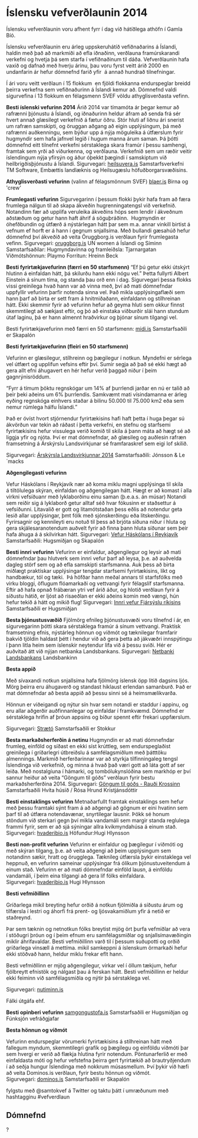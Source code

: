
# Íslensku vefverðlaunin 2014

Íslensku vefverðlaunin voru afhent fyrr í dag við hátíðlega athöfn í Gamla Bíó.

Íslensku vefverðlaunin eru árleg uppskeruhátíð vefiðnaðarins á Íslandi, haldin með það að markmiði að efla iðnaðinn, verðlauna framúrskarandi verkefni og hvetja þá sem starfa í vefiðnaðinum til dáða. Vefverðlaunin hafa vaxið og dafnað með hverju árinu, þau voru fyrst veitt árið 2000 en undanfarin ár hefur dómnefnd farið yfir  á annað hundrað tilnefningar.

Í ári voru veitt verðlaun í 15 flokkum  en fjöldi flokkanna endurspeglar breidd þeirra verkefna sem vefiðnaðurinn á Íslandi kemur að. Dómnefnd valdi sigurvefina í 13 flokkum en félagsmenn SVEF völdu athyglisverðasta vefinn.

**Besti íslenski vefurinn 2014** Árið 2014 var tímamóta ár þegar kemur að rafrænni þjónustu á Íslandi, og iðnaðurinn heldur áfram að senda frá sér hvert annað glæsilegt verkefnið á fætur öðru. Stór hluti af liðnu ári snerist um rafræn samskipti, og öruggan aðgang að eigin upplýsingum, þá með rafrænni auðkenningu, sem býður upp á nýja möguleika á útfærslum fyrir hugmyndir sem hafa jafnvel legið í hugum manna árum saman. Þá þótti dómnefnd eitt tilnefnt verkefni sérstaklega skara framúr í þessu samhengi, framtak sem yrði að viðurkenna, og verðlauna. Verkefnið sem um ræðir veitir íslendingum nýja yfirsýn og áður óþekkt þægindi í samskiptum við heilbrigðisþjónustu á Íslandi.
Sigurvegari: [heilsuvera.is](http://www.heilsuvera.is)
Samstarfsverkefni TM Software, Embættis landlæknis og Heilsugæslu höfuðborgarsvæðisins.

**Athyglisverðasti vefurinn** (valinn af félagsmönnum SVEF)
[blaer.is](http://www.blaer.is "Blær.is")
Birna og 'crew'

**Frumlegasti vefurinn**
Sigurvegarinn í þessum flokki þykir hafa fram að færa frumlega nálgun til að skapa ákveðin hugrenningatengsl við verkefnið. Notandinn fær að upplifa veruleika ákveðins hóps sem lendir í ákveðnum aðstæðum og getur hann haft áhrif á söguþráðinn.  Hugmyndin er óhefðbundin og útfærð á nýstárlegan hátt þar sem m.a. annar vinkill birtist á vefnum ef horft er á hann í gegnum snjallsíma. Með bullandi gæsahúð hefur dómnefnd því ákveðið að veita Öruggborg.is verðlaun fyrir frumlegasta vefinn.
Sigurvegari: [oruggborg.is](http://www.oruggborg.is)
UN women á Íslandi og Síminn
Samstarfsaðilar:
Hugmyndavinna og framleiðsla: Tjarnargatan
Viðmótshönnun: Playmo
Forritun: Hreinn Beck

**Besti fyrirtækjavefurinn (færri en 50 starfsmenn)** “Ef þú getur ekki útskýrt hlutinn á einfaldan hátt, þá skilurðu hann ekki nógu vel.” Þetta fullyrti Albert Einstein á sínum tíma, og standa þau orð enn í dag. Sigurvegari þessa flokks vissi greinilega hvað hann var að vinna með, því að mati dómnefndar uppfyllir vefurinn þarfir notenda sinna vel. Það mikla upplýsingaflæði sem hann þarf að birta er sett fram á hnitmiðaðann, einfaldann og stílhreinan hátt. Ekki skemmir fyrir að vefurinn hefur að geyma hluti sem okkur finnst skemmtilegt að sækjast eftir, og þó að einstaka viðburðir slái hann stundum útaf laginu, þá er hann almennt hraðvirkur og þjónar sínum tilgangi vel.

Besti fyrirtækjavefurinn með færri en 50 starfsmenn: [midi.is](midi.is)
Samstarfsaðili er Skapalón

**Besti fyrirtækjavefurinn (fleiri en 50 starfsmenn)**

Vefurinn er glæsilegur, stílhreinn og þægilegur í notkun. Myndefni er sérlega vel útfært og upplifun vefsins eftir því. Sumir segja að það sé ekki hægt að gera allt efni áhugavert en hér hefur verið þaggað niður í þeim gagnrýnisröddum.

“Fyrr á tímum þöktu regnskógar um 14% af þurrlendi jarðar en nú er talið að þeir þeki aðeins um 6% þurrlendis. Samkvæmt mati vísindamanna er árleg eyðing regnskóga einhvers staðar á bilinu 50.000 til 75.000 km2 eða sem nemur rúmlega hálfu Íslandi.”

Það er óvíst hvort stjórnendur fyrirtækisins hafi haft þetta í huga þegar sú ákvörðun var tekin að ráðast í þetta verkefni, en stefnu og starfsemi fyrirtækisins hefur vissulega verið komið til skila á þann máta að hægt sé að liggja yfir og njóta. Því er mat dómnefndar, að glæsileg og auðlesin rafræn framsetning á Árskýrslu Landsvirkjunar sé framfaraskref sem eigi lof skilið.

Sigurvegari: [Árskýrsla Landsvirkjunnar 2014](http://arsskyrsla2013.landsvirkjun.is/ "Ársskýrsla Landsvirkjunar")
Samstarfsaðili: Jónsson & Le´macks

**Aðgengilegasti vefurinn**

Vefur Háskólans í Reykjavík nær að koma miklu magni upplýsinga til skila á tiltölulega skýran, einfaldan og aðgengilegan hátt. Hægt er að komast í alla virkni vefsíðuanr með lyklaborðinu einu saman (þ.e.a.s. án músar) Notandi sem reiðir sig á lyklaborð getur alltaf séð hvar fókusinn er staðsettur á vefsíðunni. Litavalið er gott og litamótstaðan þess eðlis að notendur geta lesið allar upplýsingar, þmt fólk með sjónskerðingu eða litskerðingu. Fyrirsagnir og kennileyti eru notuð til þess að brjóta síðuna niður í hluta og gera skjálesaranotendum auðvelt fyrir að finna þann hluta síðunar sem þeir hafa áhuga á á skilvirkan hátt.
Sigurvegari: [Vefur Háskólans í Reykjavík](http://www.ru.is "Vefur H'askóla Íslands")
Samstarfsaðili: Hugsmiðjan og Skapalón

**Besti innri vefurinn** Vefurinn er einfaldur, aðgengilegur og leysir að mati dómnefndar þau hlutverk sem innri vefur þarf að leysa, þ.e. að auðvelda dagleg störf sem og að efla samskipti starfsmanna. Auk þess að birta miðlægt praktískar upplýsingar tengdar starfsemi fyrirtækisins, líkt og handbækur, tól og tæki.  Þá höfðar hann meðal annars til starfsfólks með virku bloggi, öflugum flóamarkaði og vettvangi fyrir félagslíf starfsmanna. Eftir að hafa opnað frábæran ytri vef árið áður, og hlotið verðlaun fyrir á síðustu hátið, er ljóst að risaeðlan er ekki aðeins komin með vængi, hún hefur tekið á hátt og mikið flug!
Sigurvegari: [Innri vefur Fjársýslu ríkisins](http://www.fjs.is/)
Samstarfsaðili er Hugsmiðjan

**Besta þjónustusvæðið** Fjölmörg efnileg þjónustusvæði voru tilnefnd í ár, en sigurvegarinn þótti skara sérstaklega framúr á sínum vettvangi. Praktísk framsetning efnis, nýstárleg hönnun og viðmót og tæknilegar framfarir bakvið tjöldin haldast þétt í hendur við að gera þetta að jákvæðri innspýtingu í þann litla heim sem íslenskir neytendur lifa við á þessu sviði. Hér er auðvitað átt við nýjan netbanka Landsbankans.
Sigurvegari: [Netbanki Landsbankans](http://www.landsbankinn.is/)
Landsbankinn

**Besta appið**

Með sívaxandi notkun snjallsíma hafa fjölmörg íslensk öpp litið dagsins ljós. Mörg þeirra eru áhugaverð og standast hiklaust erlendan samanburð. Það er mat dómnefndar að besta appið að þessu sinni sé á heimsmælikvarða.

Hönnun er viðeigandi og nýtur sín hvar sem notandi er staddur í appinu, og eru allar aðgerðir auðfinnanlegar og einfaldar í framkvæmd. Dómnefnd er sérstaklega hrifin af þróun appsins og bíður spennt eftir frekari uppfærslum.

Sigurvegari: [Strætó](http://www.straeto.is "Strætó")
Samstarfsaðili er Stokkur

**Besta markaðsherferðin á netinu** Hugmyndin er að mati dómnefndar frumleg, einföld og síðast en ekki síst krúttleg, sem endurspeglaðist greinilega í gríðarlegri útbreiðslu á samfélagsmiðlum með þátttöku almennings. Markmið herferðarinnar var að styrkja tilfinningaleg tengsl Íslendinga við verkefnið, og minna á hvað það væri gott að láta gott af ser leiða. Með nostalgíuna í hámarki, og tombólukynslóðina sem markhóp er því sannur heiður að veita “Göngum til góðs” verðlaun fyrir bestu markaðsherferðina 2014.
Sigurvegari: [Göngum til góðs - Rauði Krossinn](http://www.raudikrossinn.is/flex/gtg/)
Samstarfsaðili Hvíta húsið / Rósa Hrund Kristjánsdóttir

**Besti einstaklings vefurinn** Metnaðarfullt framtak einstaklings sem hefur með þessu framtaki sýnt fram á að aðgengi að gögnum er eini hvatinn sem þarf til að útfæra notendavænar, snyrtilegar lausnir. Þökk sé honum stöndum við sterkari gegn því mikla vandamáli sem margir standa reglulega frammi fyrir, sem er að sjá sýningar allra kvikmyndahúsa á einum stað.
Sigurvegari: [hvaderibio.is](http://www.hvaderibio.is)
Höfundur:Hugi Hlynsson

**Besti non-profit vefurinn**
Vefurinn er einfaldur og þægilegur í viðmóti og með skýran tilgang, þ.e. að veita aðgengi að þeim upplýsingum sem notandinn sækir, hratt og örugglega. Tæknileg útfærsla þykir einstaklega vel heppnuð, en vefurinn sameinar upplýsingar frá ólíkum þjónustuveitendum á einum stað. Vefurinn er að mati dómnefndar einföld lausn, á einföldu vandamáli, í þeim eina tilgangi að gera líf fólks einfaldara.
Sigurvegari: [hvaderibio.is](http://www.hvaderibio.is)
Hugi Hlynsson

**Besti vefmiðillinn**

Gríðarlega mikil breyting hefur orðið á notkun fjölmiðla á síðustu árum og tilfærsla í lestri og áhorfi frá prent- og ljósvakamiðlum yfir á netið er staðreynd.

Þar sem tæknin og netnotkun fólks breytist mjög ört þurfa vefmiðlar að vera í stöðugri þróun og í þeim efnum eru samfélagsmiðlar og snjallsímavæðingin miklir áhrifavaldar. Besti vefmiðillinn varð til í þessum suðupotti og orðið gríðarlega vinsæll á mettíma. mikil samkeppni á íslenskum örmarkaði hefur ekki stöðvað hann, heldur miklu frekar eflt hann.

Besti vefmiðllinn er mjög aðgengilegur, virkar vel í öllum tækjum, hefur fjölbreytt efnistök og nálgast þau á ferskan hátt. Besti vefmiðillinn er heldur ekki feiminn við samfélagsmiðla og nýtir þá sérstaklega vel.

Sigurvegari: [nutiminn.is](http://www.nutiminn.is)

Fálki útgáfa ehf.

**Besti opinberi vefurinn** [samgongustofa.is](http://www.samgongustofa.is)
Samstarfsaðili er Hugsmiðjan og Fúnksjón vefráðgjafar

**Besta hönnun og viðmót**

Vefurinn endurspeglar vörumerki fyrirtækisins á stílhreinan hátt með fallegum myndum, skemmtilegri grafík og þægilegu og einföldu viðmóti þar sem hvergi er verið að flækja hlutina fyrir notendum. Pöntunarferlið er með einfaldasta móti og hefur vefstefna þeirra gert fyrirtækið að brautryðjendum í að seðja hungur Íslendinga með nokkrum músasmellum. Því þykir við hæfi að veita Dominos.is verðlaun, fyrir bestu hönnun og viðmót.
Sigurvegari: [dominos.is](http://www.dominos.is)
Samstarfsaðili er Skapalón

fylgstu með @samtokvef á Twitter og taktu þátt í umræðunum með hashtagginu #vefverdlaun


## Dómnefnd

?
